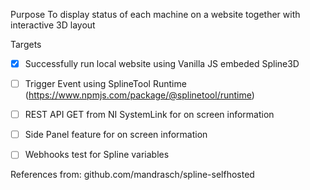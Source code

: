 Purpose
To display status of each machine on a website together with interactive 3D layout

Targets
- [x] Successfully run local website using Vanilla JS embeded Spline3D
- [ ] Trigger Event using SplineTool Runtime (https://www.npmjs.com/package/@splinetool/runtime)
- [ ] REST API GET from NI SystemLink for on screen information
- [ ] Side Panel feature for on screen information
- [ ] Webhooks test for Spline variables



References from: github.com/mandrasch/spline-selfhosted
